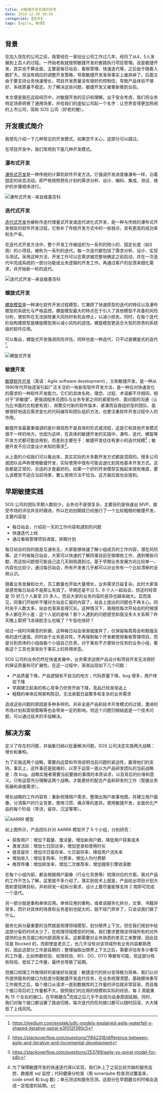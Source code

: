 ```yaml
---
title: 对敏捷开发实践的思考
date: 2018-12-30 18:59
categories: [技术]
tags: [agile, 敏捷]
---
```


## 背景

在加入现在的公司之前，我曾经在一家创业公司工作过几年，经历了从4，5人发展到上百人的过程。一开始老板就按照敏捷开发的套路执行项目管理。说是敏捷开发，其实也不算全面，主要是每日站会、看板管理、快速迭代等。之后由于随着人数扩大，但没有相应的调整开发策略，导致敏捷开发渐渐事实上废弃掉了。后面又由于要支持业务快速增长，项目开发质量没有很好的控制住，导致产品体验不够好，系统质量不稳定。为了解决这些问题，敏捷开发又被重新推到台前。

本文便是我在这段经历中，对敏捷开发的见识和理解。出于安全考虑，我们将业务特定场景转换了通用场景，并给我们的虚拟公司起一个名字：让世界变得更加热闹的上市公司，简称 SOS 公司（好老的梗）。

## 开发模式简介

我想先介绍一下几种常见的开发模式，如果您不关心，这部分可以跳过。

在项目开发中，我们常用到下面几种开发模式。

### 瀑布式开发

[瀑布式开发](https://www.wikiwand.com/en/Waterfall_model)是一种传统的计算机软件开发方法。它强调开发进度像瀑布一样，沿着固定的状态流动。即严格按照预先计划的需求分析、设计、编码、集成、测试、维护的步骤顺序进行。

![瀑布式开发--来自维基百科](https://upload.wikimedia.org/wikipedia/commons/thumb/e/e2/Waterfall_model.svg/800px-Waterfall_model.svg.png?1546152701225)



### 迭代式开发

[迭代式开发](https://www.wikiwand.com/en/Iterative_and_incremental_development)也被称作迭代增量式开发或迭代进化式开发，是一种与传统的瀑布式开发相反的软件开发过程，它弥补了传统开发方式中的一些弱点，具有更高的成功率和生产率。

在迭代式开发方法中，整个开发工作被组织为一系列的短小的、固定长度（如3周）的小项目，被称为一系列的迭代。每一次迭代都包括了需求分析、设计、实现与测试。采用这种方法，开发工作可以在需求被完整地确定之前启动，并在一次迭代中完成系统的一部分功能或业务逻辑的开发工作。再通过客户的反馈来细化需求，并开始新一轮的迭代。

![迭代式开发--来自维基百科](https://upload.wikimedia.org/wikipedia/commons/thumb/3/39/Iterative_development_model.svg/640px-Iterative_development_model.svg.png?1546154989142)

### 螺旋式开发

[螺旋模型](https://www.wikiwand.com/en/Spiral_model)是一种演化软件开发过程模型，它兼顾了快速原型的迭代的特征以及瀑布模型的系统化与严格监控。螺旋模型最大的特点在于引入了其他模型不具备的风险分析，使软件在无法排除重大风险时有机会停止，以减小损失。同时，在每个迭代阶段构建原型是螺旋模型用以减小风险的途径。螺旋模型更适合大型的昂贵的系统级的软件应用。

可以看出，螺旋式开发强调风险评估，同样也是一种迭代，只不过是螺旋式的迭代[^1]。

![螺旋式开发](https://cdn-images-1.medium.com/max/1600/0*xUPmGSQEX-40Z7Ag.png)

### 敏捷开发

[敏捷软件开发](https://www.wikiwand.com/en/Agile_software_development)（英语：Agile software development），又称敏捷开发，是一种从1990年代开始逐渐引起广泛关注的一些新型软件开发方法，是一种应对快速变化的需求的一种软件开发能力。它们的具体名称、理念、过程、术语都不尽相同，相对于“非敏捷”，更强调程序员团队与业务专家之间的紧密协作、面对面的沟通（认为比书面的文档更有效）、频繁交付新的软件版本、紧凑而自我组织型的团队、能够很好地适应需求变化的代码编写和团队组织方法，也更注重软件开发过程中人的作用。

敏捷开发最着重强调的是价值观而不是具体的形式或流程，这是它和其他开发模式很不一样的地方。也因为这样，在具体的敏捷开发的实践中，瀑布、迭代、螺旋等开发方式都可能会用到，而差别主要在于：敏捷开发往往有更小的迭代规模[^2]；敏捷开发不应过度设计未知的需求[^3]。

从上面的介绍我们可以看出来，其实实际的大多数开发方式都是混搭的。很多公司或团队会声称使用敏捷开发，实际使用中很有可能会退化到其他基本开发方式。这些都是正常的，合适的才是最好的。如果一个好的开发模型实施起来很有难度，要么该模型不适合当前场景，要么使用方法不恰当。这方面后面也会提到。

## 早期敏捷实践

SOS 公司的团队早期人数较少，业务也不是很复杂，主要目的是快速出 MVP，接受市场的评估并及时跟进。所以在初创期就已经施行了一个比较粗糙的敏捷开发。主要内容是：

- 每日站会，介绍前一天的工作内容和遇到的问题
-  快速迭代上线
- 通过看板管理项目进度，排期计划

每日站会的目的就是互通有无，大家能够快速了解小组成员的工作内容，潜在风险等。这个时候每日站会，大家可以快速的了解同事目前在做哪些工作，遇到哪些问题，而这些问题很可能自己这几天刚刚遇到过。基于早期业务发展方向比较单一，内容也比较少，通过每日站会，所有开发者几乎都可以对业务有一个比较清晰的全局认识。

随着业务发展和壮大，员工数量也开始大量增长，业务需求日益复杂。此时大家渐渐感觉每日站会不是那么有效了。早期还是不过 5，6 个人一起站会，但这时经常是 10 好几个人甚至 20 多人，而且大家的业务内容的差异也越来越大。显而易见，同事们开始听不懂对方站会汇报的内容了，站会上提出的问题也不再关心。同时由于人数太多，站会也渐渐变得冗长。这种情况下，我相信每次开站会的时候很多人都在开小差：这个人说的是啥？那个人遇到的问题感觉和我没多大关系啊？昨天晚上那把飞龙骑脸怎么也输了？午饭吃啥好？

经过一段时间痛苦的折磨，这种每日站会渐渐就废弃了，仅保留每周周会和勉强及格的迭代速度。同时由于业务差异性，不再强制每个开发都使用看板管理项目，而是分到具体的小组由每个小组自己负责。对于某些不方便拆分任务的业务小组，看板这个工具也渐渐处于事实上的弃用状态。

SOS 公司的业务仍然在快速发展中，业务需求迫使产品设计和项目开发无法很好的保证质量和可扩展性。在这一过程中，渐渐出现如下几个问题：

- 产品质量下降，产品逻辑有不自洽的地方；代码质量下降，bug 增多，用户体验下降
- 早期建立起来的核心竞争力优势开始下降，竞品已经渐渐追上
- 粗糙的单体应用架构陈旧，无法承载日益繁多和复杂的业务需求

造成这些问题的原因是多种多样的，并非全是产品和技术开发模式的过错，激进的市场计划和营销策略等也会带来一定的影响。但这个问题归根结底是一个技术问题，可以通过技术的手段解决。

## 解决方案

定义了存在的问题，并抽象归纳以批量解决问题，SOS 公司决定实施两大战略：增长和重构。

为了实施这两个战略，需要向运营和市场说明当前问题的紧迫性，赢得他们的支持。事实上，这件事还是挺难的，以至于运营一直以为产品研发团队的当前战略是：改 bug。战略实施者需要当前要做的事情的本质诉求，以及背后的价值和意义。只有运营充分理解这两个战略，才能更好的配合产品和研发的工作（暂缓业务拓展和承接需求）。

增长战略的工作内容有：重新梳理用户需求，整理出用户故事地图，并建立用户画像，分清客户的行业背景，使用习惯、痛点等的差异。使用敏捷开发，全面优化产品的每个阶段（导流，留存，沉淀等等）。

![AARRR 模型](http://qiniu-wulfric.lufeihaidao.top/R-aarrr-model.png)

如上图所示，产品团队针对 AARRR 模型开了 5 个小组，分别研究：

- 获取用户：增加下载量、激活量，增加新用户数，降低用户获客成本
- 激发活跃：增加七日回访率，增加登录和使用时长
- 提高留存：增加次日留存率、七日留存率，降低用户流失率
- 增加收入：增加复购率、付费率，增加人均付费额
- 推荐传播：增加转发率，增加二次推荐率，增加搜索引擎收录数

在每个小组内部，都会根据用户画像（行业化背景等）梳理对应的方案。我对产品的工作不怎么了解，这里就不多介绍了。落实到技术上就是，产品给出项目计划大图和里程碑目标，并和研发一起拆分需求，设计上要尽量能够支持 2 周即可完成一个迭代。

另一部分就是重构单体应用。单体应用的重构，或者说服务化拆分，文章、书籍非常多，而针对具体的场景和业务差别也挺大的，就不班门弄斧了，只谈谈我们做了什么。

服务化拆分最重要的当然就是梳理领域模型，划分限界上下文。但在我们规划中给这部分留的时间太少了。在梳理领域模型的时候，我们要求整理该领域所有的对外提供的业务员接口和内部调用关系，这都需要对业务熟悉的老员工来整理，因此往往是 Blocked 的，而即使是老员工，也几乎没有对该领域所有业务内容都熟悉的，因此这部分工作是延期的；整理抽取出限界上下文之后，需要评估有多少重写的工作量，比如参数校验、权限校验、BO、DO、DTO 等都有可能，但这部分有些轻视，低估了工作量，最终也导致了延期。

但接口梳理工作做得好的直接好处就是：敏捷迭代的拆分变得极为简单。我们以对外提供服务的接口为粒度分配敏捷开发迭代任务，在业务梳理清楚，基础模块重写工作做完之后，每个接口从请求一直到数据库的工作量的评估就非常容易，而且每个接口背后的工作量都不大。按照我们的应用的规模和实际的经验，每 2 周能重构 15 个左右的接口。在早期磨合[^4]完成之后几乎不会因为自身原因延期。同时，我们对每个接口都设置了路由切换，每次迭代的任何接口都可以随时回滚，大大降低了上线风险。



[^1]: https://medium.com/existek/sdlc-models-explained-agile-waterfall-v-shaped-iterative-spiral-e3f012f390c5
[^2]: https://stackoverflow.com/questions/11842318/difference-between-agile-and-iterative-and-incremental-development
[^3]: https://stackoverflow.com/questions/253789/agile-vs-spiral-model-for-sdlc
[^4]: 为了保障敏捷开发的快速迭代得以实现，我们补上了之前比较欠缺的服务监控、数据库 sql 监控；代码健康分检查（用 sonarqube 检查测试覆盖率，code smell 和 bug 数）；单元测试和服务压测。这部分在早期磨合的时候会造成一定程度的延期。